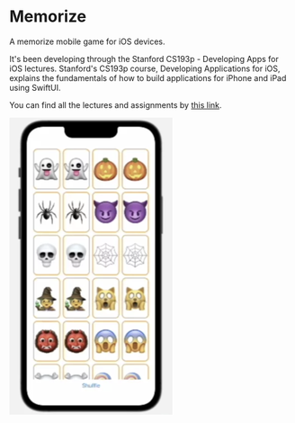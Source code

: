 # Memorize

A memorize mobile game for iOS devices.

It's been developing through the Stanford CS193p - Developing Apps for iOS lectures.
Stanford's CS193p course, Developing Applications for iOS, explains the fundamentals of how to build applications for iPhone and iPad using SwiftUI.

You can find all the lectures and assignments by [this link](https://cs193p.sites.stanford.edu/).


![](.github/demo.png)